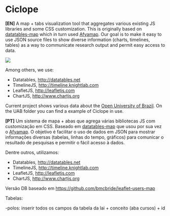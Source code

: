 # Ciclope

**[EN]**  A map + tabs visualization tool that aggregates various existing JS libraries and some CSS customization. This is originally based on [datatables-map](https://github.com/tamielbr/) which in turn used [Afyamap](https://github.com/Jumagreens/AfyaMap). Our goal is to make it easy to use JSON source files to show diverse information (charts, timelines, tables) as a way to communicate research output and permit easy access to data.

<img src="http://i.imgur.com/sHQKaV3.png">

Among others, we use:
* Datatables, http://datatables.net
* TimelineJS, http://timeline.knightlab.com
* LeafletJS, http://leafletjs.com
* ChartJS, http://www.chartjs.org

Current project shows various data about the [Open University of Brazil](http://uab.capes.gov.br/). On the UAB folder you can find a example of Ciclope in use.

**[PT]** Um sistema de mapa + abas que agrega várias bibliotecas JS com customização em CSS. Baseado em  [datatables-map](https://github.com/tamielbr/) que usou por sua vez o [Afyamap](https://github.com/Jumagreens/AfyaMap). O objetivo é facilitar o uso de dados em JSON para mostrar informações diversas (tabelas, linhas do tempo, gráficos) para comunicar o resultado de pesquisas e permitir o fácil acesso à dados.

Dentre outros, utilizamos:
* Datatables, http://datatables.net
* TimelineJS, http://timeline.knightlab.com
* LeafletJS, http://leafletjs.com
* ChartJS, http://www.chartjs.org

Versão DB baseado em https://github.com/bmcbride/leaflet-users-map



Tabelas:

-polos: inserir todos os campos da tabela da lai + conceito (aba cursos) + id
